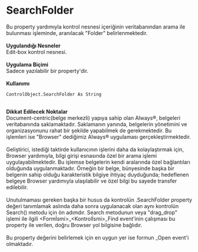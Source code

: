 # SearchFolder

Bu property yardımıyla kontrol nesnesi içeriğinin veritabanından arama ile bulunması işleminde, aranılacak "Folder" belirlenmektedir.\
\
**Uygulandığı Nesneler**\
Edit-box kontrol nesnesi.\
\
**Uygulama Biçimi**\
Sadece yazılabilir bir property'dir.\
\
**Kullanımı**

```
ControlObject.SearchFolder As String
```

\
**Dikkat Edilecek Noktalar**\
Document-centric(belge merkezli) yapıya sahip olan Always®, belgeleri veritabanında saklamaktadır. Saklamanın yanında, belgelerin yönetimini ve organizasyonunu rahat bir şekilde yapabilmek de gerekmektedir. Bu işlemleri ise "Browser" dediğimiz Always® uygulaması gerçekleştirmektedir.\
\
Geliştirici, istediği taktirde kullanıcının işlerini daha da kolaylaştırmak için, Browser yardımıyla, bilgi girişi esnasında özel bir arama işlemi uygulayabilmektedir. Bu işlemse belgelerin kendi aralarında özel bağlantıları olduğunda uygulanmaktadır. Örneğin bir belge, bünyesinde başka bir belgenin sahip olduğu karakteristik bilgiye ihtiyaç duyduğunda; hedeflenen belgeye Browser yardımıyla ulaşılabilir ve özel bilgi bu sayede transfer edilebilir.\
\
Unutulmaması gereken başka bir husus da kontrolün .SearchFolder property değeri tanımlamak aslında daha sonra uygulanacak olan aynı kontrolün Search() metodu için ön adımdır. Search metodunun veya "drag\_drop" işlemi ile ilgili \<Formİsmi>\_\<Kontrolİsmi>\_Find event'inin çalışması bu property ile verilen, doğru Browser yol bilgisine bağlıdır.\
\
Bu property değerini belirlemek için en uygun yer ise formun \_Open event'i olmaktadır.
